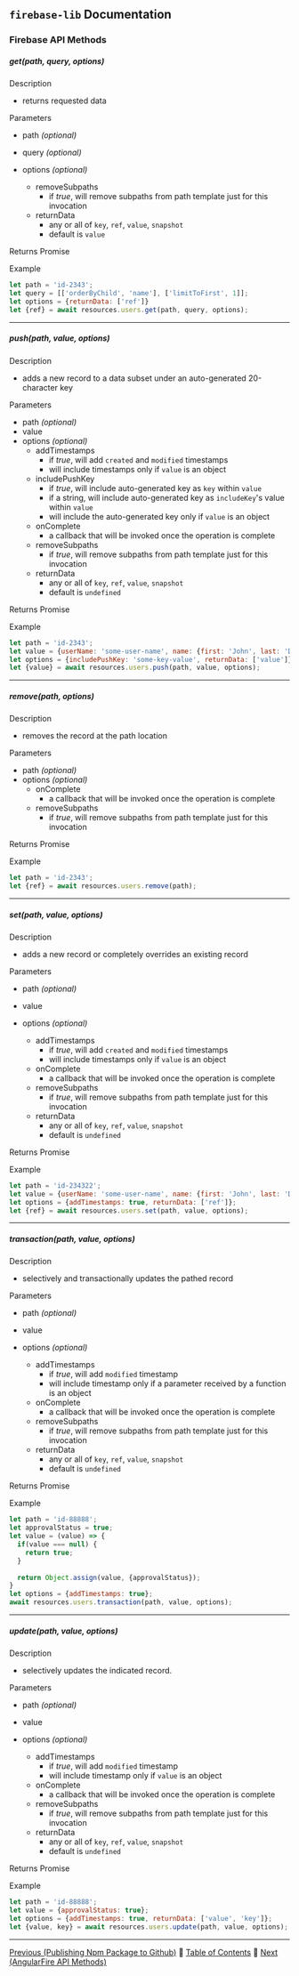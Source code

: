 ## `firebase-lib` Documentation

### Firebase API Methods

##### get(path, query, options)

Description

* returns requested data

Parameters
  
* path *(optional)*
* query *(optional)*
* options *(optional)*

  * removeSubpaths
    * if *true*, will remove subpaths from path template just for this invocation  
  * returnData
    * any or all of `key`, `ref`, `value`, `snapshot`
    * default is `value`


Returns  Promise

Example

```javascript
let path = 'id-2343';
let query = [['orderByChild', 'name'], ['limitToFirst', 1]];
let options = {returnData: ['ref']}
let {ref} = await resources.users.get(path, query, options);
```

---

##### push(path, value, options)

Description

* adds a new record to a data subset under an auto-generated 20-character key

Parameters

* path *(optional)*
* value
* options *(optional)*
  * addTimestamps
    * if *true*, will add `created` and `modified` timestamps
    * will include timestamps only if `value` is an object
  * includePushKey
    * if *true*, will include auto-generated key as `key` within `value`
    * if a string, will include auto-generated key as `includeKey`'s value within `value`
    * will include the auto-generated key only if `value` is an object
  * onComplete
    * a callback that will be invoked once the operation is complete
  * removeSubpaths
    * if *true*, will remove subpaths from path template just for this invocation
  * returnData
    * any or all of `key`, `ref`, `value`, `snapshot`
    * default is `undefined`

Returns  Promise

Example

```javascript
let path = 'id-2343';
let value = {userName: 'some-user-name', name: {first: 'John', last: 'Doe'}};
let options = {includePushKey: 'some-key-value', returnData: ['value']};
let {value} = await resources.users.push(path, value, options);
```
---

##### remove(path, options)

Description

* removes the record at the path location

Parameters
  
* path *(optional)*
* options *(optional)*
  * onComplete
    * a callback that will be invoked once the operation is complete
  * removeSubpaths
    * if *true*, will remove subpaths from path template just for this invocation

Returns  Promise
 
Example
 
```javascript
let path = 'id-2343';
let {ref} = await resources.users.remove(path);
```

---

##### set(path, value, options)

Description

* adds a new record or completely overrides an existing record

Parameters

* path *(optional)*
* value
* options *(optional)*
  
  * addTimestamps
    * if *true*, will add `created` and `modified` timestamps
    * will include timestamps only if `value` is an object
  * onComplete
    * a callback that will be invoked once the operation is complete
  * removeSubpaths
    * if *true*, will remove subpaths from path template just for this invocation
  * returnData
    * any or all of `key`, `ref`, `value`, `snapshot`
    * default is `undefined`

Returns  Promise

Example

```javascript
let path = 'id-234322';
let value = {userName: 'some-user-name', name: {first: 'John', last: 'Doe'}};
let options = {addTimestamps: true, returnData: ['ref']};
let {ref} = await resources.users.set(path, value, options);
```
---

##### transaction(path, value, options)

Description

* selectively and transactionally updates the pathed record

Parameters

* path *(optional)*
* value
* options *(optional)*
  
  * addTimestamps
    * if *true*, will add `modified` timestamp
    * will include timestamp only if a parameter received by a function is an object
  * onComplete
    * a callback that will be invoked once the operation is complete
  * removeSubpaths
    * if *true*, will remove subpaths from path template just for this invocation
  * returnData
    * any or all of `key`, `ref`, `value`, `snapshot`
    * default is `undefined`

Returns  Promise

Example

```javascript
let path = 'id-88888';
let approvalStatus = true;
let value = (value) => {
  if(value === null) {
    return true;
  }
  
  return Object.assign(value, {approvalStatus});
}
let options = {addTimestamps: true};
await resources.users.transaction(path, value, options);
```

---

##### update(path, value, options)

Description

* selectively updates the indicated record.

Parameters

* path *(optional)*
* value
* options *(optional)*
  
  * addTimestamps
    * if *true*, will add `modified` timestamp
    * will include timestamp only if `value` is an object
  * onComplete
    * a callback that will be invoked once the operation is complete
  * removeSubpaths
    * if *true*, will remove subpaths from path template just for this invocation
  * returnData
    * any or all of `key`, `ref`, `value`, `snapshot`
    * default is `undefined`

Returns  Promise

Example

```javascript
let path = 'id-88888';
let value = {approvalStatus: true};
let options = {addTimestamps: true, returnData: ['value', 'key']};
let {value, key} = await resources.users.update(path, value, options);
```

---

[Previous (Publishing Npm Package to Github)](./17-publishing-npm-package-to-github.md) :palm_tree:
[Table of Contents](../README.md) :palm_tree:
[Next (AngularFire API Methods)](./19-angular-fire-database-api-methods.md)
